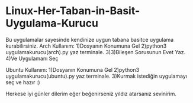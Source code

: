 # Linux-Her-Taban-in-Basit-Uygulama-Kurucu
Bu uygulamalar sayesinde kendinize uygun tabana basitce uygulama kurabilirsiniz.
Arch Kullanım:
1)Dosyanın Konumuna Gel
2)python3 uygulamakurucu(arch).py yaz terminale.
3)3)Bileşen Sorusunun Evet Yaz.
4)Ve Uygulamanı Seç

Ubuntu Kullanım:
1)Dosyanın Konumuna Gel
2)python3 uygulamakurucu(ubuntu).py yaz terminale.
3)Kurmak istediğin uygulamayı seç ve hazır :)

Herkese iyi günler dilerim eğer beğenirseniz yıldız atarsanız sevinirim.
